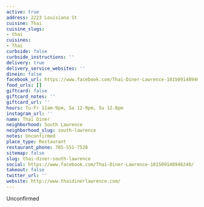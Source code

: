```yaml
---
active: true
address: 2223 Louisiana St
cuisine: Thai
cuisine_slugs:
- thai
cuisines:
- Thai
curbside: false
curbside_instructions: ''
delivery: true
delivery_service_websites: ''
dinein: false
facebook_url: https://www.facebook.com/Thai-Diner-Lawrence-181509148946240/
food_urls: []
giftcard: false
giftcard_notes: ''
giftcard_url: ''
hours: Tu-Fr 11am-9pm, Sa 12-9pm, Su 12-8pm
instagram_url: ''
name: Thai Diner
neighborhood: South Lawrence
neighborhood_slug: south-lawrence
notes: Unconfirmed
place_type: Restaurant
restaurant_phone: 785-551-7528
sitemap: false
slug: thai-diner-south-lawrence
social: https://www.facebook.com/Thai-Diner-Lawrence-181509148946240/
takeout: false
twitter_url: ''
website: http://www.thaidinerlawrence.com/
---
```


Unconfirmed